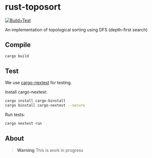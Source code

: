 # rust-toposort

[![Build+Test](https://github.com/beyse/rust-toposort/actions/workflows/rust.yml/badge.svg)](https://github.com/beyse/rust-toposort/actions/workflows/rust.yml)

An implementation of topological sorting using DFS (depth-first search)

## Compile

```bash
cargo build
```


## Test

We use [cargo-nextest](https://nexte.st/index.html) for testing.

Install cargo-nextest:

```bash
cargo install cargo-binstall
cargo binstall cargo-nextest --secure
```

Run tests:

```bash
cargo nextest run
```

## About

> **Warning**
> This is work in progress
